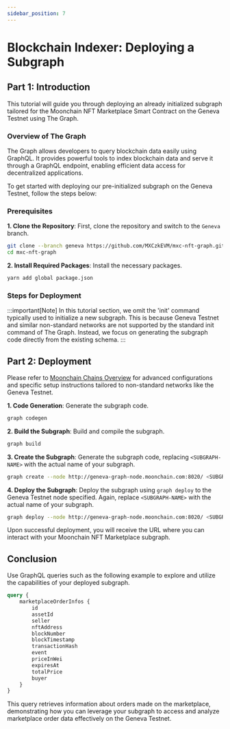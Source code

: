```yaml
---
sidebar_position: 7
---
```


# Blockchain Indexer: Deploying a Subgraph

## Part 1: Introduction
This tutorial will guide you through deploying an already initialized subgraph tailored for the Moonchain NFT Marketplace Smart Contract on the Geneva Testnet using The Graph.

### Overview of The Graph
The Graph allows developers to query blockchain data easily using GraphQL. It provides powerful tools to index blockchain data and serve it through a GraphQL endpoint, enabling efficient data access for decentralized applications.

To get started with deploying our pre-initialized subgraph on the Geneva Testnet, follow the steps below:

### Prerequisites
**1. Clone the Repository**: First, clone the repository and switch to the `Geneva` branch.
```sh
git clone --branch geneva https://github.com/MXCzkEVM/mxc-nft-graph.git
cd mxc-nft-graph
```
**2. Install Required Packages**: Install the necessary packages.
```sh
yarn add global package.json
```

### Steps for Deployment

:::important[Note]
In this tutorial section, we omit the 'init' command typically used to initialize a new subgraph. This is because Geneva Testnet and similar non-standard networks are not supported by the standard init command of The Graph. Instead, we focus on generating the subgraph code directly from the existing schema.
:::

## Part 2: Deployment
Please refer to [Moonchain Chains Overview](/docs/Moonchain-Design/Chains-and-Testnets) for advanced configurations and specific setup instructions tailored to non-standard networks like the Geneva Testnet.

**1. Code Generation**: Generate the subgraph code.
```sh
graph codegen
```
**2. Build the Subgraph**: Build and compile the subgraph.
```sh
graph build
```
**3. Create the Subgraph**: Generate the subgraph code, replacing `<SUBGRAPH-NAME>` with the actual name of your subgraph.
```sh
graph create --node http://geneva-graph-node.moonchain.com:8020/ <SUBGRAPH-NAME>
```
**4. Deploy the Subgraph**: Deploy the subgraph using `graph deploy` to the Geneva Testnet node specified. Again, replace `<SUBGRAPH-NAME>` with the actual name of your subgraph.
```sh
graph deploy --node http://geneva-graph-node.moonchain.com:8020/ <SUBGRAPH-NAME>
```
Upon successful deployment, you will receive the URL where you can interact with your Moonchain NFT Marketplace subgraph.

## Conclusion

Use GraphQL queries such as the following example to explore and utilize the capabilities of your deployed subgraph.

```graphql
query {
    marketplaceOrderInfos {
        id
        assetId
        seller
        nftAddress
        blockNumber
        blockTimestamp
        transactionHash
        event
        priceInWei
        expiresAt
        totalPrice
        buyer
    }
}
```
This query retrieves information about orders made on the marketplace, demonstrating how you can leverage your subgraph to access and analyze marketplace order data effectively on the Geneva Testnet.